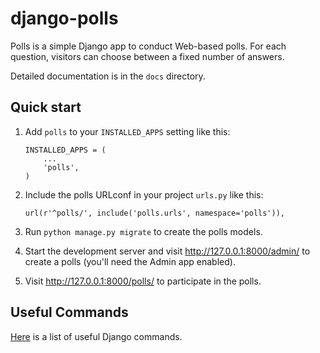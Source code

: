 # django-polls

Polls is a simple Django app to conduct Web-based polls. For each
question, visitors can choose between a fixed number of answers.

Detailed documentation is in the `docs` directory.

Quick start
-----------

1. Add `polls` to your `INSTALLED_APPS` setting like this:

    ```
    INSTALLED_APPS = (
        ...
        'polls',
    )
    ```

2. Include the polls URLconf in your project `urls.py` like this:

    ```
    url(r'^polls/', include('polls.urls', namespace='polls')),
    ```

3. Run `python manage.py migrate` to create the polls models.

4. Start the development server and visit http://127.0.0.1:8000/admin/
   to create a polls (you'll need the Admin app enabled).

5. Visit http://127.0.0.1:8000/polls/ to participate in the polls.

Useful Commands
---------------
[Here](https://gist.github.com/hezhao/d48ddc37579c25f46408) is a list of useful Django commands.
